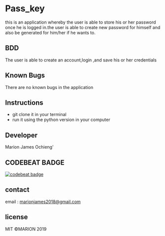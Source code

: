 # Pass_key
this is an application whereby the user is able to store his or her password once he is logged in.the user is able to create new password for himself and also be generated for him/her if he wants to.

## BDD
The user is able to create an account,login ,and save his or her credentials

## Known Bugs
There are no known bugs in the application

## Instructions

- git clone it in your terminal
- run it using the python version in your computer

## Developer 
Marion James Ochieng'

## CODEBEAT BADGE
[![codebeat badge](https://codebeat.co/badges/3e5944b4-53cc-4933-af55-e9f05754c9a3)](https://codebeat.co/projects/github-com-marionjames-ally-pass_key-master)

## contact
email : marionjames2018@gmail.com

## license

MIT ©MARION 2019

